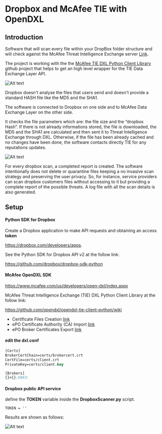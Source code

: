 # Dropbox and McAfee TIE with OpenDXL

## Introduction

Software that will scan every file within your DropBox folder structure and will check against the McAfee Threat Intelligence Exchange server [Link](https://www.mcafee.com/uk/products/threat-intelligence-exchange.aspx).

The project is working with the the [McAfee TIE DXL Python Client Library](https://github.com/opendxl/opendxl-tie-client-python) github project that helps to get an high level wrapper for the TIE Data Exchange Layer API.

![Alt text](https://cloud.githubusercontent.com/assets/24607076/24969148/a1ae308e-1fa7-11e7-89e5-4f3618aabf8c.png "Structure")

Dropbox doesn't analyse the files that users send and doesn't provide a standard HASH file like the MD5 and the SHA1.

The software is connected to Dropbox on one side and to McAfee Data Exchange Layer on the other side.

It checks the file parameters which are: the file size and the “dropbox Hash”. If there is not already informations stored, the file is downloaded, the MD5 and the SHA1 are calculated and then sent it to Threat Intelligence Exchange through DXL.
Otherwise, if the file has been already cached and no changes have been done, the software contacts directly TIE for any reputations updates. 


![Alt text](https://cloud.githubusercontent.com/assets/24607076/25804893/5e567802-33f5-11e7-97e1-e70c4de65b15.png "Report")


For every dropbox scan, a completed report is created.
The software intentionally does not delete or quarantine files keeping a no invasive scan strategy and preserving the user privacy. So, for instance, service providers can scan dropbox customers files without accessing to it but providing a complete report of the possible threats.
A log file with all the scan details is also generated. 



## Setup

#### Python SDK for Dropbox

Create a Dropbox application to make API requests and obtaining an access **token**

https://dropbox.com/developers/apps.

See the Python SDK for Dropbox API v2 at the follow link:

https://github.com/dropbox/dropbox-sdk-python


#### McAfee OpenDXL SDK

https://www.mcafee.com/us/developers/open-dxl/index.aspx

McAfee Threat Intelligence Exchange (TIE) DXL Python Client Library at the follow link:

https://github.com/opendxl/opendxl-tie-client-python/wiki

* Certificate Files Creation [link](https://opendxl.github.io/opendxl-client-python/pydoc/certcreation.html)
* ePO Certificate Authority (CA) Import [link](https://opendxl.github.io/opendxl-client-python/pydoc/epocaimport.html)
* ePO Broker Certificates Export  [link](https://opendxl.github.io/opendxl-client-python/pydoc/epobrokercertsexport.html)



#### edit the dxl.conf
```clj
[Certs]
BrokerCertChain=certs/brokercert.crt
CertFile=certs/client.crt
PrivateKey=certs/client.key

[Brokers]
{}={};8883;
```
#### Dropbox public API service

define the **TOKEN** variable inside the **DropboxScanner.py** script.

```
TOKEN = ''
```



Results are shown as follows:

![Alt text](https://cloud.githubusercontent.com/assets/24607076/25804943/9bc94aa2-33f5-11e7-930a-6fa8ab183ee0.png "Report")

